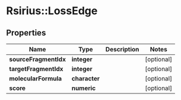 # Rsirius::LossEdge


## Properties
Name | Type | Description | Notes
------------ | ------------- | ------------- | -------------
**sourceFragmentIdx** | **integer** |  | [optional] 
**targetFragmentIdx** | **integer** |  | [optional] 
**molecularFormula** | **character** |  | [optional] 
**score** | **numeric** |  | [optional] 



